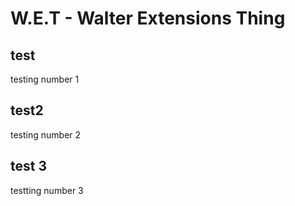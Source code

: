 # W.E.T - Walter Extensions Thing

## test
testing number 1
## test2 
testing number 2
## test 3
testting number 3